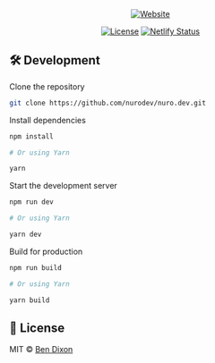 <div align="center">

<a target="_blank" href="https://nuro.dev">
    <img alt='Website' src="./public/blog/hello_world/screenshot.png" />
</a>

[![License](https://img.shields.io/badge/-mit-red.svg?longCache=true&style=for-the-badge)](https://github.com/tdemapp/website/blob/master/LICENSE)
[![Netlify Status](https://api.netlify.com/api/v1/badges/46df5a3c-f2db-4eb6-b6ff-67731c1136bc/deploy-status)](https://app.netlify.com/sites/lovely-creponne-4cbe36/deploys)

</div>

## 🛠 Development

Clone the repository

```zsh
git clone https://github.com/nurodev/nuro.dev.git
```

Install dependencies

```zsh
npm install

# Or using Yarn

yarn
```

Start the development server

```zsh
npm run dev

# Or using Yarn

yarn dev
```

Build for production

```zsh
npm run build

# Or using Yarn

yarn build
```

## 📄 License

MIT © [Ben Dixon](https://github.com/nurodev/nuro.dev/blob/main/LICENSE)
